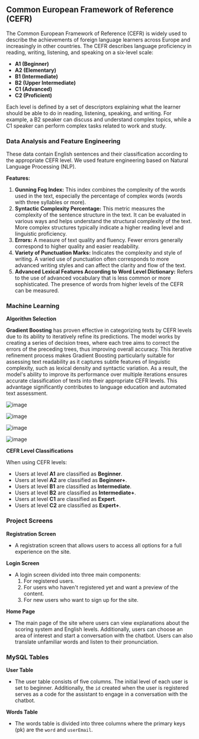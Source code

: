 ## Common European Framework of Reference (CEFR)

The Common European Framework of Reference (CEFR) is widely used to describe the achievements of foreign language learners across Europe and increasingly in other countries. The CEFR describes language proficiency in reading, writing, listening, and speaking on a six-level scale:

- **A1 (Beginner)**
- **A2 (Elementary)**
- **B1 (Intermediate)**
- **B2 (Upper Intermediate)**
- **C1 (Advanced)**
- **C2 (Proficient)**

Each level is defined by a set of descriptors explaining what the learner should be able to do in reading, listening, speaking, and writing. For example, a B2 speaker can discuss and understand complex topics, while a C1 speaker can perform complex tasks related to work and study.

### Data Analysis and Feature Engineering

These data contain English sentences and their classification according to the appropriate CEFR level. We used feature engineering based on Natural Language Processing (NLP).

**Features:**
1. **Gunning Fog Index:** This index combines the complexity of the words used in the text, especially the percentage of complex words (words with three syllables or more).
2. **Syntactic Complexity Percentage:** This metric measures the complexity of the sentence structure in the text. It can be evaluated in various ways and helps understand the structural complexity of the text. More complex structures typically indicate a higher reading level and linguistic proficiency.
3. **Errors:** A measure of text quality and fluency. Fewer errors generally correspond to higher quality and easier readability.
4. **Variety of Punctuation Marks:** Indicates the complexity and style of writing. A varied use of punctuation often corresponds to more advanced writing styles and can affect the clarity and flow of the text.
5. **Advanced Lexical Features According to Word Level Dictionary:** Refers to the use of advanced vocabulary that is less common or more sophisticated. The presence of words from higher levels of the CEFR can be measured.


### Machine Learning


**Algorithm Selection**

**Gradient Boosting** has proven effective in categorizing texts by CEFR levels due to its ability to iteratively refine its predictions. The model works by creating a series of decision trees, where each tree aims to correct the errors of the preceding trees, thus improving overall accuracy. This iterative refinement process makes Gradient Boosting particularly suitable for assessing text readability as it captures subtle features of linguistic complexity, such as lexical density and syntactic variation. As a result, the model's ability to improve its performance over multiple iterations ensures accurate classification of texts into their appropriate CEFR levels. This advantage significantly contributes to language education and automated text assessment.

![image](https://github.com/Stavharpaz/English-Practice/assets/128739002/8e45fa9d-cb16-422d-9fa8-74c48ced0100)


![image](https://github.com/Stavharpaz/English-Practice/assets/128739002/4f0ceef8-065f-48bf-bc7c-4a5bcf23a34a)


![image](https://github.com/Stavharpaz/English-Practice/assets/128739002/41586cfb-f8b3-48a9-98cd-0f9988f83b5e)


![image](https://github.com/Stavharpaz/English-Practice/assets/128739002/f9af1e8f-2f2b-44a6-b8ed-6b08e76031c2)



**CEFR Level Classifications**

When using CEFR levels:
- Users at level **A1** are classified as **Beginner**.
- Users at level **A2** are classified as **Beginner+**.
- Users at level **B1** are classified as **Intermediate**.
- Users at level **B2** are classified as **Intermediate+**.
- Users at level **C1** are classified as **Expert**.
- Users at level **C2** are classified as **Expert+**.



### Project Screens

**Registration Screen**
- A registration screen that allows users to access all options for a full experience on the site.

**Login Screen**
- A login screen divided into three main components:
  1. For registered users.
  2. For users who haven't registered yet and want a preview of the content.
  3. For new users who want to sign up for the site.

**Home Page**
- The main page of the site where users can view explanations about the scoring system and English levels. Additionally, users can choose an area of interest and start a conversation with the chatbot. Users can also translate unfamiliar words and listen to their pronunciation.

### MySQL Tables

**User Table**
- The user table consists of five columns. The initial level of each user is set to beginner. Additionally, the `id` created when the user is registered serves as a code for the assistant to engage in a conversation with the chatbot.

**Words Table**
- The words table is divided into three columns where the primary keys (pk) are the `word` and `userEmail`.
